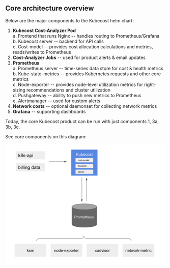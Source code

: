 ## Core architecture overview

Below are the major components to the Kubecost helm chart:

1. **Kubecost Cost-Analyzer Pod**  
    a. Frontend that runs Nginx -- handles routing to Prometheus/Grafana  
    b. Kubecost server -- backend for API calls  
    c. Cost-model -- provides cost allocation calculations and metrics, reads/writes to Prometheus  
2. **Cost-Analyzer Jobs** -- used for product alerts & email updates  
3. **Prometheus**  
    a. Prometheus server -- time-series data store for cost & health metrics  
    b. Kube-state-metrics -- provides Kubernetes requests and other core metrics  
    c. Node-exporter -- provides node-level utilization metrics for right-sizing recommendations and cluster utilization  
    d. Pushgateway -- ability to push new metrics to Prometheus  
    e. Alertmanager -- used for custom alerts  
4. **Network costs** -- optional daemonset for collecting network metrics  
5. **Grafana** -- supporting dashboards  

Today, the core Kubecost product can be run with just components 1, 3a, 3b, 3c.

See core components on this diagram:

![Architecture Overview](images/arch.png)
